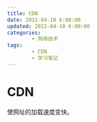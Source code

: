 ```yaml
---
title: CDN
date: 2022-04-10 6:00:00
updated: 2022-04-10 6:00:00
categories:
        - 网络技术
tags:
        - CDN
        - 学习笔记
---
```






# CDN

使网址的加载速度变快。